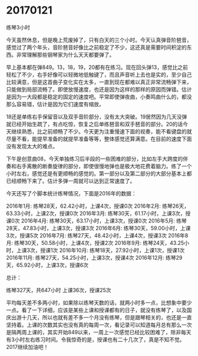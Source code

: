 # 20170121

练琴3小时

今天虽然休息，但是晚上荒废掉了，只有白天的三个小时。今天认真弹音阶琶音，感觉过了两个年头，音阶琶音好像比之前稳定了不少，这还真是需要时间积淀的东西。非常理解那些钢琴家为什么天天都要弹了。

早上基本都在弹849。13，18，19，20都有在练习。现在回头弹13，感觉比之前轻松了不少，右手好像可以轻微地低触键了，而且声音听上去也是实的，至少自己比较满意，但是这首曲子变化实在太多，一直到现在都难以真正非常流畅弹下来，只能做到局部流畅了。即使放慢速度，也还是因为这样的那样的原因而弹错。估计是因为一大段都是稳定的固定的速度吧。平常即使弹夜曲，小奏鸣曲什么的，都没那么容易错，估计是因为它们速度有缩放。

18还是单练右手保留音以及双手音阶部分，没有太大突破。19居然因为几天没弹就已经开始生疏了，有点吃惊，恢复之后单练琶音和双手琶音的部分。20的话今天继续熟悉，比之前顺畅了不少。今天更为注重慢速下面的视奏，能不看键盘的就尽量不看，能提早准备的就提早准备等等，整体感觉还算满意。在目前的速度下面没有发现太大的难点。

下午是创意曲08，今天单独练习后半段的一些困难的部分，比如左手大跨度的伴奏和右手离散的断奏旋律的部分，即使很慢地弹也是极大地花费着脑力。练了一个小时左右，感觉还是有更顺畅的感觉的。第一部分以及第二部分的大部分基本上都已经顺畅下来了。估计多弹一周就可以达到正常速度了。

今天还写了个脚本统计练琴情况，下面是2016年的数据：

2016年1月: 练琴28天，62.42小时，上课4次，授课0次
2016年2月: 练琴26天，63.33小时，上课2次，授课0次
2016年3月: 练琴30天，61.17小时，上课3次，授课0次
2016年4月: 练琴30天，63.17小时，上课3次，授课0次
2016年5月: 练琴28天，47.83小时，上课3次，授课3次
2016年6月: 练琴30天，59.00小时，上课3次，授课5次
2016年7月: 练琴27天，48.42小时，上课4次，授课3次
2016年8月: 练琴30天，50.58小时，上课4次，授课2次
2016年9月: 练琴24天，43.25小时，上课3次，授课1次
2016年10月: 练琴18天，27.92小时，上课1次，授课1次
2016年11月: 练琴27天，54.25小时，上课3次，授课4次
2016年12月: 练琴29天，65.92小时，上课3次，授课6次

总计：

练琴327天，共647小时
上课36次，授课25次

平均每天差不多两小时，如果除以练琴天数的话，就两小时多一点，比想象中要少一点。看了一下详细，应该是某些上课和授课都有的日子，就没有练琴了，以及国庆出游十几天，所以也就有差不多一个月没有练琴，但是跟琴相关的，也还是一直坚持着。上课的次数其实也没有真的每周一次，看记录可以知道每月总有那么一次是隔两周上课的，其实开始849以来，一周上一次感觉已经比较困难了，除非每天有3小时左右练习时间。令我惊奇的是，授课也有二十几次了，真是不知不觉。2017继续加油吧！
